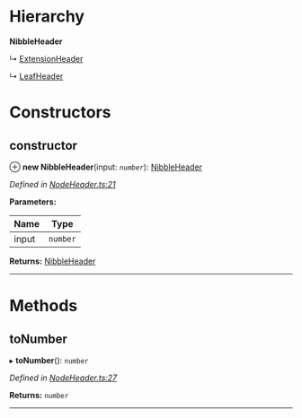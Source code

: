 

# Hierarchy

**NibbleHeader**

↳  [ExtensionHeader](_nodeheader_.extensionheader.md)

↳  [LeafHeader](_nodeheader_.leafheader.md)

# Constructors

<a id="constructor"></a>

##  constructor

⊕ **new NibbleHeader**(input: *`number`*): [NibbleHeader](_nodeheader_.nibbleheader.md)

*Defined in [NodeHeader.ts:21](https://github.com/polkadot-js/common/blob/179aa84/packages/trie-codec/src/NodeHeader.ts#L21)*

**Parameters:**

| Name | Type |
| ------ | ------ |
| input | `number` |

**Returns:** [NibbleHeader](_nodeheader_.nibbleheader.md)

___

# Methods

<a id="tonumber"></a>

##  toNumber

▸ **toNumber**(): `number`

*Defined in [NodeHeader.ts:27](https://github.com/polkadot-js/common/blob/179aa84/packages/trie-codec/src/NodeHeader.ts#L27)*

**Returns:** `number`

___

